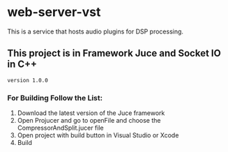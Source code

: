# web-server-vst

This is a service that hosts audio plugins for DSP processing.

## This project is in Framework Juce and Socket IO in C++

``
version 1.0.0
``

### For Building Follow the List:

1. Download the latest version of the Juce framework
2. Open Projucer and go to openFile and choose the CompressorAndSplit.jucer file
3. Open project with build button in Visual Studio or Xcode
4. Build
